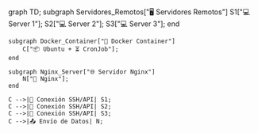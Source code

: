 graph TD;
    subgraph Servidores_Remotos["🖥️ Servidores Remotos"]
        S1["💻 Server 1"];
        S2["💻 Server 2"];
        S3["💻 Server 3"];
    end

    subgraph Docker_Container["🐳 Docker Container"]
        C["📦 Ubuntu + ⏳ CronJob"];
    end

    subgraph Nginx_Server["🌐 Servidor Nginx"]
        N["🚀 Nginx"];
    end

    C -->|📡 Conexión SSH/API| S1;
    C -->|📡 Conexión SSH/API| S2;
    C -->|📡 Conexión SSH/API| S3;
    C -->|📤 Envío de Datos| N;
